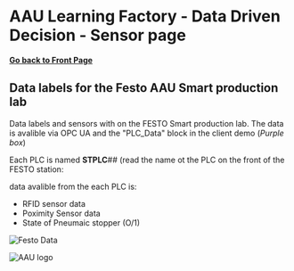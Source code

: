 # AAU Learning Factory - Data Driven Decision - Sensor page

**[Go back to Front Page](README.md)**

## Data labels for the Festo AAU Smart production lab 
Data labels and sensors with on the FESTO Smart production lab. The data is avalible via OPC UA and the "PLC_Data" block in the client demo (*Purple box*)

Each PLC is named **STPLC**## (read the name ot the PLC on the front of the FESTO station:

data avalible from the each PLC is:

- RFID sensor data
- Poximity Sensor data
- State of Pneumaic stopper (O/1)

![Festo Data](https://github.com/glinvad/AAU_Learning_Factory_-_Data_driven_decision/blob/main/Pictures/Labels_festo.png)



![AAU logo](https://github.com/glinvad/AAU_Learning_Factory_-_Data_driven_decision/blob/main/Pictures/AAUlogo.png)
